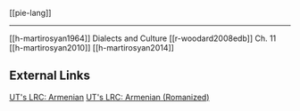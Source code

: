 [[pie-lang]]

---
[[h-martirosyan1964]] Dialects and Culture
[[r-woodard2008edb]] Ch. 11
[[h-martirosyan2010]]
[[h-martirosyan2014]]

## External Links
[UT's LRC: Armenian](https://lrc.la.utexas.edu/eieol/armol)
[UT's LRC: Armenian (Romanized)](https://lrc.la.utexas.edu/eieol/armolr)